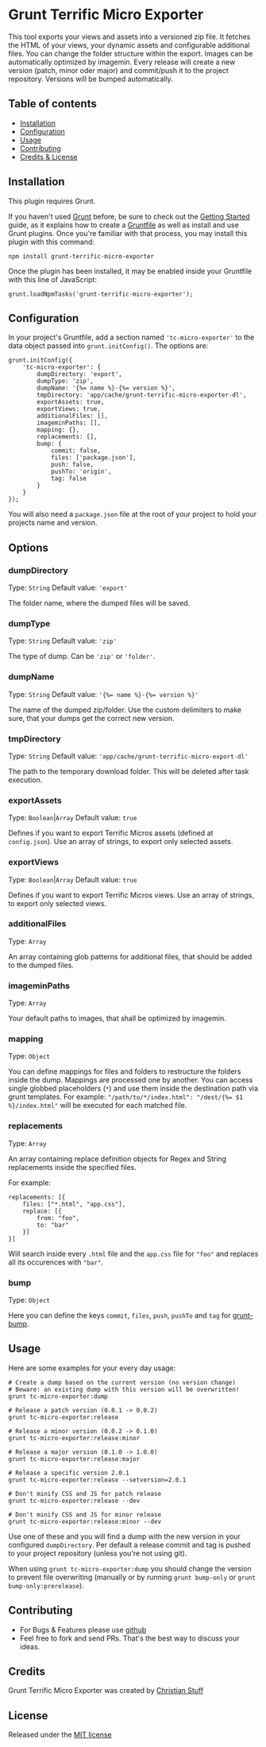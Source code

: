 # Grunt Terrific Micro Exporter

This tool exports your views and assets into a versioned zip file. It fetches the HTML of your views, your dynamic assets and configurable additional files. You can change the folder structure within the export. Images can be automatically optimized by imagemin. Every release will create a new version (patch, minor oder major) and commit/push it to the project repository. Versions will be bumped automatically.

## Table of contents

* [Installation](#installation)
* [Configuration](#configuration)
* [Usage](#usage)
* [Contributing](#contributing)
* [Credits & License](#credits)

## Installation

This plugin requires Grunt.

If you haven't used [Grunt](http://gruntjs.com) before, be sure to check out the [Getting Started](http://gruntjs.com/getting-started) guide, as it explains how to create a [Gruntfile](http://gruntjs.com/sample-gruntfile) as well as install and use Grunt plugins. Once you're familiar with that process, you may install this plugin with this command:

	npm install grunt-terrific-micro-exporter

Once the plugin has been installed, it may be enabled inside your Gruntfile with this line of JavaScript:

	grunt.loadNpmTasks('grunt-terrific-micro-exporter');

## Configuration

In your project's Gruntfile, add a section named `'tc-micro-exporter'` to the data object passed into `grunt.initConfig()`. The options are:

	grunt.initConfig({
		'tc-micro-exporter': {
			dumpDirectory: 'export',
			dumpType: 'zip',
			dumpName: '{%= name %}-{%= version %}',
			tmpDirectory: 'app/cache/grunt-terrific-micro-exporter-dl',
			exportAssets: true,
			exportViews: true,
			additionalFiles: [],
			imageminPaths: [],
			mapping: {},
			replacements: [],
			bump: {
				commit: false,
				files: ['package.json'],
				push: false,
				pushTo: 'origin',
				tag: false
			}
		}
	});

You will also need a `package.json` file at the root of your project to hold your projects name and version.

## Options

### dumpDirectory

Type: `String` Default value: `'export'`

The folder name, where the dumped files will be saved.

### dumpType

Type: `String` Default value: `'zip'`

The type of dump. Can be `'zip'` or `'folder'`.

### dumpName

Type: `String` Default value: `'{%= name %}-{%= version %}'`

The name of the dumped zip/folder. Use the custom delimiters to make sure, that your dumps get the correct new version.

### tmpDirectory

Type: `String` Default value: `'app/cache/grunt-terrific-micro-export-dl'`

The path to the temporary download folder. This will be deleted after task execution.

### exportAssets

Type: `Boolean`|`Array` Default value: `true`

Defines if you want to export Terrific Micros assets (defined at `config.json`).
Use an array of strings, to export only selected assets.

### exportViews

Type: `Boolean`|`Array` Default value: `true`

Defines if you want to export Terrific Micros views.
Use an array of strings, to export only selected views.

### additionalFiles

Type: `Array`

An array containing glob patterns for additional files, that should be added to the dumped files.

### imageminPaths

Type: `Array`

Your default paths to images, that shall be optimized by imagemin.

### mapping

Type: `Object`

You can define mappings for files and folders to restructure the folders inside the dump. Mappings are processed one by another. You can access single globbed placeholders (`*`) and use them inside the destination path via grunt templates. For example: `"/path/to/*/index.html": "/dest/{%= $1 %}/index.html"` will be executed for each matched file.

### replacements

Type: `Array`

An array containing replace definition objects for Regex and String replacements inside the specified files.

For example:

	replacements: [{
		files: ["*.html", "app.css"],
		replace: [{
			from: "foo",
			to: "bar"
		}]
	}]

Will search inside every `.html` file and the `app.css` file for `"foo"` and replaces all its occurences with `"bar"`.

### bump

Type: `Object`

Here you can define the keys `commit`, `files`, `push`, `pushTo` and `tag` for [grunt-bump](https://github.com/vojtajina/grunt-bump).

## Usage

Here are some examples for your every day usage:

	# Create a dump based on the current version (no version change)
	# Beware: an existing dump with this version will be overwritten!
	grunt tc-micro-exporter:dump

	# Release a patch version (0.0.1 -> 0.0.2)
	grunt tc-micro-exporter:release

	# Release a minor version (0.0.2 -> 0.1.0)
	grunt tc-micro-exporter:release:minor

	# Release a major version (0.1.0 -> 1.0.0)
	grunt tc-micro-exporter:release:major

	# Release a specific version 2.0.1
	grunt tc-micro-exporter:release --setversion=2.0.1

	# Don't minify CSS and JS for patch release
	grunt tc-micro-exporter:release --dev

	# Don't minify CSS and JS for minor release
	grunt tc-micro-exporter:release:minor --dev

Use one of these and you will find a dump with the new version in your configured `dumpDirectory`. Per default a release commit and tag is pushed to your project repository (unless you're not using git).

When using `grunt tc-micro-exporter:dump` you should change the version to prevent file overwriting (manually or by running `grunt bump-only` or `grunt bump-only:prerelease`).

## Contributing

* For Bugs & Features please use [github](https://github.com/namics/grunt-terrific-micro-exporter/issues)
* Feel free to fork and send PRs. That's the best way to discuss your ideas.

## Credits

Grunt Terrific Micro Exporter was created by [Christian Stuff](https://github.com/Regaddi)

## License

Released under the [MIT license](LICENSE)
